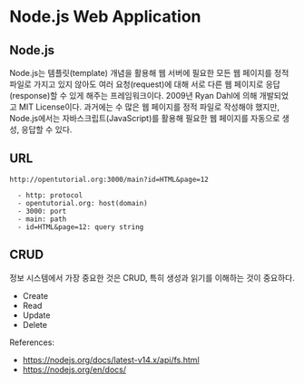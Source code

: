 # Node.js Web Application
## Node.js
Node.js는 템플릿(template) 개념을 활용해 웹 서버에 필요한 모든 웹 페이지를 정적 파일로 가지고 있지 않아도 여러 요청(request)에 대해 서로 다른 웹 페이지로 응답(response)할 수 있게 해주는 프레임워크이다. 2009년 Ryan Dahl에 의해 개발되었고 MIT License이다. 과거에는 수 많은 웹 페이지를 정적 파일로 작성해야 했지만, Node.js에서는 자바스크립트(JavaScript)를 활용해 필요한 웹 페이지를 자동으로 생성, 응답할 수 있다.

## URL
```
http://opentutorial.org:3000/main?id=HTML&page=12

  - http: protocol
  - opentutorial.org: host(domain)
  - 3000: port
  - main: path
  - id=HTML&page=12: query string
```

## CRUD
정보 시스템에서 가장 중요한 것은 CRUD, 특히 생성과 읽기를 이해하는 것이 중요하다.
- Create
- Read
- Update
- Delete

References:
- https://nodejs.org/docs/latest-v14.x/api/fs.html
- https://nodejs.org/en/docs/